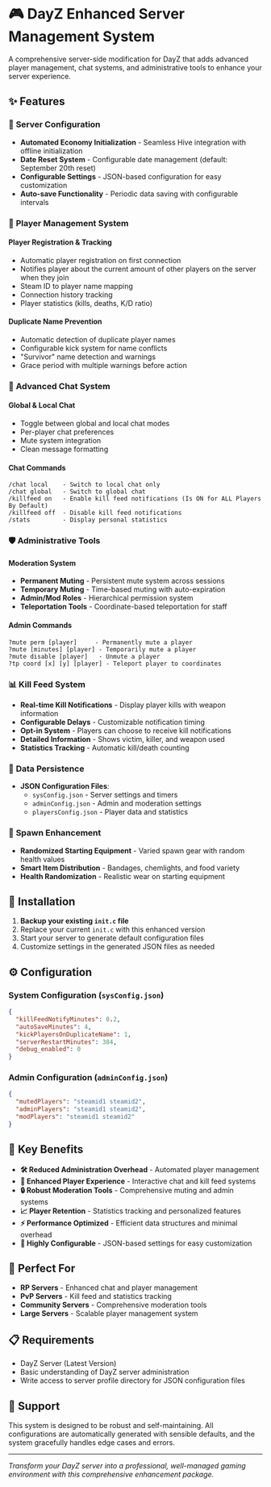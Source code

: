 # 🎮 DayZ Enhanced Server Management System

A comprehensive server-side modification for DayZ that adds advanced player management, chat systems, and administrative tools to enhance your server experience.

## ✨ Features

### 🔧 **Server Configuration**
- **Automated Economy Initialization** - Seamless Hive integration with offline initialization
- **Date Reset System** - Configurable date management (default: September 20th reset)
- **Configurable Settings** - JSON-based configuration for easy customization
- **Auto-save Functionality** - Periodic data saving with configurable intervals

### 👥 **Player Management System**

#### **Player Registration & Tracking**
- Automatic player registration on first connection
- Notifies player about the current amount of other players on the server when they join
- Steam ID to player name mapping
- Connection history tracking
- Player statistics (kills, deaths, K/D ratio)

#### **Duplicate Name Prevention**
- Automatic detection of duplicate player names
- Configurable kick system for name conflicts
- "Survivor" name detection and warnings
- Grace period with multiple warnings before action

### 💬 **Advanced Chat System**

#### **Global & Local Chat**
- Toggle between global and local chat modes
- Per-player chat preferences
- Mute system integration
- Clean message formatting

#### **Chat Commands**
```
/chat local    - Switch to local chat only
/chat global   - Switch to global chat
/killfeed on   - Enable kill feed notifications (Is ON for ALL Players By Default)
/killfeed off  - Disable kill feed notifications
/stats         - Display personal statistics
```

### 🛡️ **Administrative Tools**

#### **Moderation System**
- **Permanent Muting** - Persistent mute system across sessions
- **Temporary Muting** - Time-based muting with auto-expiration
- **Admin/Mod Roles** - Hierarchical permission system
- **Teleportation Tools** - Coordinate-based teleportation for staff

#### **Admin Commands**
```
?mute perm [player]     - Permanently mute a player
?mute [minutes] [player] - Temporarily mute a player
?mute disable [player]   - Unmute a player
?tp coord [x] [y] [player] - Teleport player to coordinates
```

### 📊 **Kill Feed System**
- **Real-time Kill Notifications** - Display player kills with weapon information
- **Configurable Delays** - Customizable notification timing
- **Opt-in System** - Players can choose to receive kill notifications
- **Detailed Information** - Shows victim, killer, and weapon used
- **Statistics Tracking** - Automatic kill/death counting

### 📁 **Data Persistence**
- **JSON Configuration Files**:
  - `sysConfig.json` - Server settings and timers
  - `adminConfig.json` - Admin and moderation settings
  - `playersConfig.json` - Player data and statistics

### 🎯 **Spawn Enhancement**
- **Randomized Starting Equipment** - Varied spawn gear with random health values
- **Smart Item Distribution** - Bandages, chemlights, and food variety
- **Health Randomization** - Realistic wear on starting equipment

## 🚀 Installation

1. **Backup your existing `init.c` file**
2. Replace your current `init.c` with this enhanced version
3. Start your server to generate default configuration files
4. Customize settings in the generated JSON files as needed

## ⚙️ Configuration

### System Configuration (`sysConfig.json`)
```json
{
  "killFeedNotifyMinutes": 0.2,
  "autoSaveMinutes": 4,
  "kickPlayersOnDuplicateName": 1,
  "serverRestartMinutes": 384,
  "debug_enabled": 0
}
```

### Admin Configuration (`adminConfig.json`)
```json
{
  "mutedPlayers": "steamid1 steamid2",
  "adminPlayers": "steamid1 steamid2", 
  "modPlayers": "steamid1 steamid2"
}
```

## 🔑 Key Benefits

- **🛠️ Reduced Administration Overhead** - Automated player management
- **🎪 Enhanced Player Experience** - Interactive chat and kill feed systems
- **🔒 Robust Moderation Tools** - Comprehensive muting and admin systems
- **📈 Player Retention** - Statistics tracking and personalized features
- **⚡ Performance Optimized** - Efficient data structures and minimal overhead
- **🔧 Highly Configurable** - JSON-based settings for easy customization

## 🎯 Perfect For

- **RP Servers** - Enhanced chat and player management
- **PvP Servers** - Kill feed and statistics tracking
- **Community Servers** - Comprehensive moderation tools
- **Large Servers** - Scalable player management system

## 📋 Requirements

- DayZ Server (Latest Version)
- Basic understanding of DayZ server administration
- Write access to server profile directory for JSON configuration files

## 🤝 Support

This system is designed to be robust and self-maintaining. All configurations are automatically generated with sensible defaults, and the system gracefully handles edge cases and errors.

---

*Transform your DayZ server into a professional, well-managed gaming environment with this comprehensive enhancement package.*
